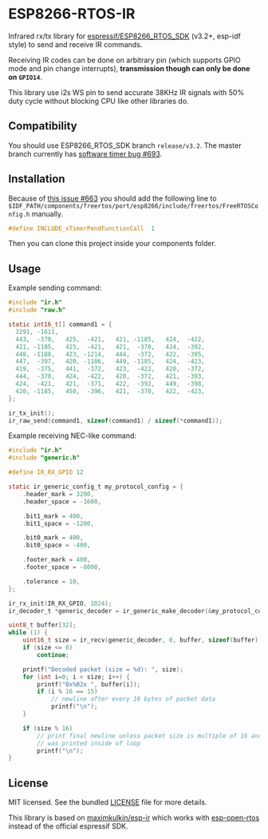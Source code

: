 # ESP8266-RTOS-IR

Infrared rx/tx library for [espressif/ESP8266_RTOS_SDK](https://github.com/espressif/ESP8266_RTOS_SDK) (v3.2+, esp-idf style) to send and receive IR commands.

Receiving IR codes can be done on arbitrary pin (which supports GPIO mode and pin change interrupts),
**transmission though can only be done on `GPIO14`**.

This library use i2s WS pin to send accurate 38KHz IR signals with 50% duty cycle without blocking CPU like other libraries do.

## Compatibility

You should use ESP8266_RTOS_SDK branch `release/v3.2`. The master branch currently has [software timer bug #693](https://github.com/espressif/ESP8266_RTOS_SDK/issues/693).

## Installation

Because of [this issue #663](https://github.com/espressif/ESP8266_RTOS_SDK/issues/663) you should add the following line to `$IDF_PATH/components/freertos/port/esp8266/include/freertos/FreeRTOSConfig.h` manually.

```c
#define INCLUDE_xTimerPendFunctionCall  1
```

Then you can clone this project inside your components folder.

## Usage

Example sending command:

```c
#include "ir.h"
#include "raw.h"

static int16_t[] command1 = {
  3291, -1611,
  443,  -370,   425,  -421,   421, -1185,   424,  -422,
  421, -1185,   425,  -421,   421,  -370,   424,  -392,
  448, -1188,   423, -1214,   444,  -372,   422,  -395,
  447,  -397,   420, -1186,   449, -1185,   424,  -423,
  419,  -375,   441,  -372,   423,  -422,   420,  -372,
  444,  -370,   424,  -422,   420,  -372,   421,  -393,
  424,  -421,   421,  -371,   422,  -392,   449,  -398,
  420, -1185,   450,  -396,   421,  -370,   422,  -423,
};

ir_tx_init();
ir_raw_send(command1, sizeof(command1) / sizeof(*command1));
```

Example receiving NEC-like command:

```c
#include "ir.h"
#include "generic.h"

#define IR_RX_GPIO 12

static ir_generic_config_t my_protocol_config = {
    .header_mark = 3200,
    .header_space = -1600,

    .bit1_mark = 400,
    .bit1_space = -1200,

    .bit0_mark = 400,
    .bit0_space = -400,

    .footer_mark = 400,
    .footer_space = -8000,

    .tolerance = 10,
};

ir_rx_init(IR_RX_GPIO, 1024);
ir_decoder_t *generic_decoder = ir_generic_make_decoder(&my_protocol_config);

uint8_t buffer[32];
while (1) {
    uint16_t size = ir_recv(generic_decoder, 0, buffer, sizeof(buffer));
    if (size <= 0)
        continue;

    printf("Decoded packet (size = %d): ", size);
    for (int i=0; i < size; i++) {
        printf("0x%02x ", buffer[i]);
        if (i % 16 == 15)
            // newline after every 16 bytes of packet data
            printf("\n");
    }

    if (size % 16)
        // print final newline unless packet size is multiple of 16 and newline
        // was printed inside of loop
        printf("\n");
}
```

## License

MIT licensed. See the bundled [LICENSE](https://github.com/Fonger/ESP8266-RTOS-IR/blob/master/LICENSE) file for more details.

This library is based on [maximkulkin/esp-ir](https://github.com/maximkulkin/esp-ir) which works with [esp-open-rtos](https://github.com/SuperHouse/esp-open-rtos) instead of the official espressif SDK.

